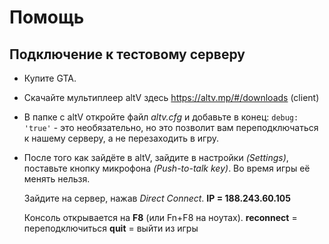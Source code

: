 # Помощь

## Подключение к тестовому серверу

 - Купите GTA.
 - Скачайте мультиплеер altV здесь https://altv.mp/#/downloads (client)
 - В папке с altV откройте файл *altv.cfg* и добавьте в конец: `debug:
   'true'` - это необязательно, но это позволит вам переподключаться к нашему серверу, а не перезаходить в игру.
  
 - После того как зайдёте в altV, зайдите в настройки *(Settings)*,
   поставьте кнопку микрофона *(Push-to-talk key)*. Во время игры её
   менять нельзя.
   
   Зайдите на сервер, нажав *Direct Connect*. 
   **IP = 188.243.60.105**
   
   Консоль открывается на **F8** (или Fn+F8 на ноутах).
   **reconnect** = переподключиться
   **quit** = выйти из игры
